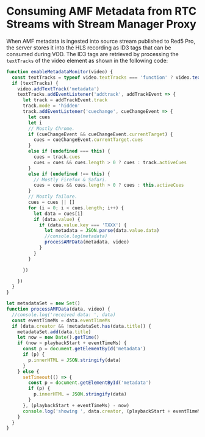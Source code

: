 # Consuming AMF Metadata from RTC Streams with Stream Manager Proxy

When AMF metadata is ingested into source stream published to Red5 Pro, the server stores it into the HLS recording as ID3 tags that can be consumed during VOD. The ID3 tags are retrieved by processing the `textTracks` of the video element as shown in the following code:

```javascript
function enableMetadataMonitor(video) {
  const textTracks = typeof video.textTracks === 'function' ? video.textTracks() : video.textTracks
  if (textTracks) {
    video.addTextTrack('metadata')
    textTracks.addEventListener('addtrack', addTrackEvent => {
      let track = addTrackEvent.track
      track.mode = 'hidden'
      track.addEventListener('cuechange', cueChangeEvent => {
        let cues
        let i
        // Mostly Chrome.
        if (cueChangeEvent && cueChangeEvent.currentTarget) {
          cues = cueChangeEvent.currentTarget.cues
        }
        else if (undefined === this) {
          cues = track.cues
          cues = cues && cues.length > 0 ? cues : track.activeCues
        }
        else if (undefined !== this) {
          // Mostly Firefox & Safari.
          cues = cues && cues.length > 0 ? cues : this.activeCues
        }
        // Mostly failure.
        cues = cues || []
        for (i = 0; i < cues.length; i++) {
          let data = cues[i]
          if (data.value) {
            if (data.value.key === 'TXXX') {
              let metadata = JSON.parse(data.value.data)
              //console.log(metadata)
              processAMFData(metadata, video)
            }
          }
        }

      })

    })
  }
}

let metadataSet = new Set()
function processAMFData(data, video) {
  //console.log('received data: ', data)
  const eventTimeMs = data.eventTimeMs
  if (data.creator && !metadataSet.has(data.title)) {
    metadataSet.add(data.title)
    let now = new Date().getTime()
    if (now > playbackStart + eventTimeMs) {
      const p = document.getElementById('metadata')
      if (p) {
        p.innerHTML = JSON.stringify(data)
      }
    } else {
      setTimeout(() => {
        const p = document.getElementById('metadata')
        if (p) {
          p.innerHTML = JSON.stringify(data)
        }
      }, (playbackStart + eventTimeMs) - now)
      console.log('showing ', data.creator, (playbackStart + eventTimeMs) - now)
    }
  }
}
```